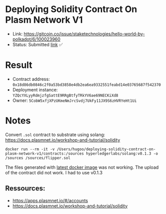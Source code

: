 # Deploying Solidity Contract On Plasm Network V1

- Link: https://gitcoin.co/issue/staketechnologies/hello-world-by-polkadot/6/100023960
- Status: Submitted [link](https://raw.githubusercontent.com/Hugoo/polkadot-hackathon/main/challenges/deploying-solidity-contract-on-plasm-network-v1/contractAddress.md) ✅

# Result

- Contract address: `0x18d86db0846c2f0a53bd3858e4db2ea6ea9332551feabd14e03765687f542370`
- Deployment instance: `YZQcYXLyyRdmjzfgSattE9RRgBtfyTRkYV6ae69NECKiXd8`
- Owner: `5CobW5xfjXPzUKmeNmJrcSvdj7UkFy11JX9S6zHVRYeHt1Ui`

# Notes

Convert `.sol` contract to substrate using solang:
https://docs.plasmnet.io/workshop-and-tutorial/solidity

```
docker run --rm -it -v /Users/hugoo/deploying-solidity-contract-on-plasm-network-v1/contracts:/sources hyperledgerlabs/solang:v0.1.3 -o /sources /sources/flipper.sol
```

The files generated with [latest docker image](https://hub.docker.com/layers/hyperledgerlabs/solang/latest/images/sha256-1993c7d3f8703f4f60466686d1210a0296626e15f3a1604516ab5053a273a844?context=explore) was not working. The upload of the contract did not work. I had to use v0.1.3

## Ressources:

- https://apps.plasmnet.io/#/accounts
- https://docs.plasmnet.io/workshop-and-tutorial/solidity
